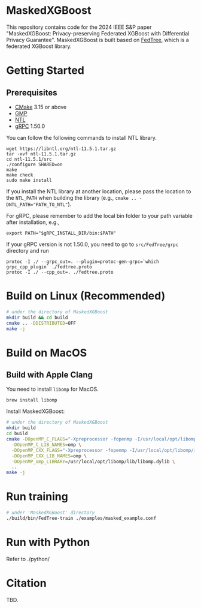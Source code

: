 # MaskedXGBoost

This repository contains code for the 2024 IEEE S&P paper "MaskedXGBoost: Privacy-preserving Federated XGBoost with Differential Privacy Guarantee".
MaskedXGBoost is built based on [FedTree](https://github.com/Xtra-Computing/FedTree), which is a federated XGBoost library.


# Getting Started
## Prerequisites
* [CMake](https://cmake.org/) 3.15 or above
* [GMP](https://gmplib.org/)
* [NTL](https://libntl.org/)
* [gRPC](https://grpc.io/docs/languages/cpp/quickstart/) 1.50.0

You can follow the following commands to install NTL library.

```
wget https://libntl.org/ntl-11.5.1.tar.gz
tar -xvf ntl-11.5.1.tar.gz
cd ntl-11.5.1/src
./configure SHARED=on
make
make check
sudo make install
```


If you install the NTL library at another location, please pass the location to the `NTL_PATH` when building the library (e.g., `cmake .. -DNTL_PATH="PATH_TO_NTL"`).

For gRPC, please remember to add the local bin folder to your path variable after installation, e.g.,

```
export PATH="$gRPC_INSTALL_DIR/bin:$PATH"
```

If your gRPC version is not 1.50.0, you need to go to `src/FedTree/grpc` directory and run
```
protoc -I ./ --grpc_out=. --plugin=protoc-gen-grpc=`which grpc_cpp_plugin` ./fedtree.proto
protoc -I ./ --cpp_out=. ./fedtree.proto
```



# Build on Linux (Recommended)

```bash
# under the directory of MaskedXGBoost
mkdir build && cd build 
cmake .. -DDISTRIBUTED=OFF
make -j
```

# Build on MacOS

## Build with Apple Clang

You need to install ```libomp``` for MacOS.
```
brew install libomp
```

Install MaskedXGBoost:
```bash
# under the directory of MaskedXGBoost
mkdir build
cd build
cmake -DOpenMP_C_FLAGS="-Xpreprocessor -fopenmp -I/usr/local/opt/libomp/include" \
  -DOpenMP_C_LIB_NAMES=omp \
  -DOpenMP_CXX_FLAGS="-Xpreprocessor -fopenmp -I/usr/local/opt/libomp/include" \
  -DOpenMP_CXX_LIB_NAMES=omp \
  -DOpenMP_omp_LIBRARY=/usr/local/opt/libomp/lib/libomp.dylib \
  ..
make -j
```

# Run training
```bash
# under 'MaskedXGBoost' directory
./build/bin/FedTree-train ./examples/masked_example.conf
```
# Run with Python
Refer to ./python/

# Citation
TBD.
